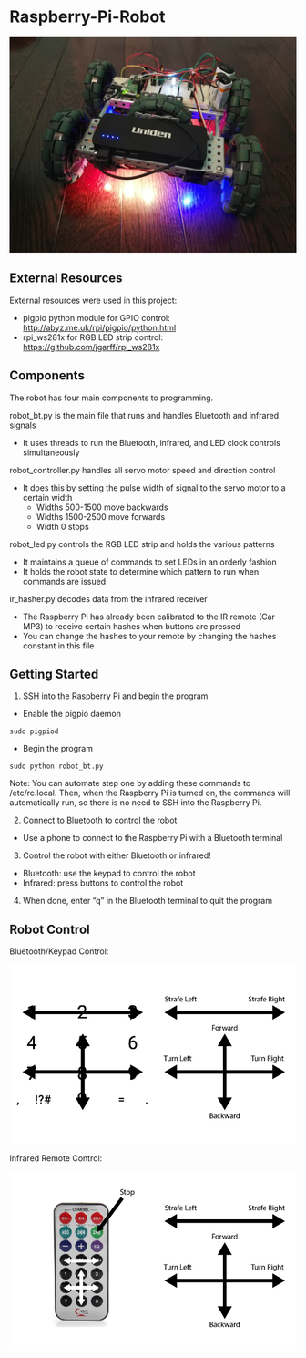 # Raspberry-Pi-Robot

![Robot](https://raw.githubusercontent.com/WilliamLQin/Raspberry-Pi-Robot/master/robot.jpg)

## External Resources

External resources were used in this project:
* pigpio python module for GPIO control: http://abyz.me.uk/rpi/pigpio/python.html
* rpi_ws281x for RGB LED strip control: https://github.com/jgarff/rpi_ws281x 

## Components

The robot has four main components to programming.

robot_bt.py is the main file that runs and handles Bluetooth and infrared signals
* It uses threads to run the Bluetooth, infrared, and LED clock controls simultaneously

robot_controller.py handles all servo motor speed and direction control
* It does this by setting the pulse width of signal to the servo motor to a certain width
  * Widths 500-1500 move backwards
  * Widths 1500-2500 move forwards
  * Width 0 stops

robot_led.py controls the RGB LED strip and holds the various patterns
* It maintains a queue of commands to set LEDs in an orderly fashion
* It holds the robot state to determine which pattern to run when commands are issued

ir_hasher.py decodes data from the infrared receiver
* The Raspberry Pi has already been calibrated to the IR remote (Car MP3) to receive certain hashes when buttons are pressed
* You can change the hashes to your remote by changing the hashes constant in this file

## Getting Started

1) SSH into the Raspberry Pi and begin the program
* Enable the pigpio daemon
```
sudo pigpiod
```

* Begin the program
```
sudo python robot_bt.py
```

Note: You can automate step one by adding these commands to /etc/rc.local. Then, when the Raspberry Pi is turned on, the commands will automatically run, so there is no need to SSH into the Raspberry Pi.


2) Connect to Bluetooth to control the robot
* Use a phone to connect to the Raspberry Pi with a Bluetooth terminal

3) Control the robot with either Bluetooth or infrared!
* Bluetooth: use the keypad to control the robot
*	Infrared: press buttons to control the robot

4) When done, enter “q” in the Bluetooth terminal to quit the program

## Robot Control

Bluetooth/Keypad Control:

![BT/Keypad](https://raw.githubusercontent.com/WilliamLQin/Raspberry-Pi-Robot/master/Keypad%20Control.png)

Infrared Remote Control:

![Infrared](https://raw.githubusercontent.com/WilliamLQin/Raspberry-Pi-Robot/master/Remote%20Control.png)

